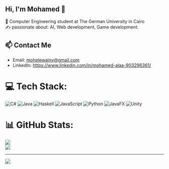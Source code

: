 ## Hi, I'm Mohamed 🌟

🧠 Computer Engineering student at The German University in Cairo<br/>
✍️ passionate about: AI, Web development, Game development. 

## 📫 Contact Me

- Email: mohelewainy@gmail.com
- LinkedIn: https://www.linkedin.com/in/mohamed-alaa-903296361/

# 💻 Tech Stack:
![C#](https://img.shields.io/badge/c%23-%23239120.svg?style=for-the-badge&logo=csharp&logoColor=white) ![Java](https://img.shields.io/badge/java-%23ED8B00.svg?style=for-the-badge&logo=openjdk&logoColor=white) ![Haskell](https://img.shields.io/badge/Haskell-5e5086?style=for-the-badge&logo=haskell&logoColor=white) ![JavaScript](https://img.shields.io/badge/javascript-%23323330.svg?style=for-the-badge&logo=javascript&logoColor=%23F7DF1E) ![Python](https://img.shields.io/badge/python-3670A0?style=for-the-badge&logo=python&logoColor=ffdd54) ![JavaFX](https://img.shields.io/badge/javafx-%23FF0000.svg?style=for-the-badge&logo=javafx&logoColor=white) ![Unity](https://img.shields.io/badge/unity-%23000000.svg?style=for-the-badge&logo=unity&logoColor=white)
# 📊 GitHub Stats:
![](https://github-readme-stats.vercel.app/api?username=Swiftyyy404&theme=merko&hide_border=false&include_all_commits=false&count_private=false)<br/>
![](https://nirzak-streak-stats.vercel.app/?user=Swiftyyy404&theme=merko&hide_border=false)<br/>


---
[![](https://visitcount.itsvg.in/api?id=Swiftyyy404&icon=0&color=0)](https://visitcount.itsvg.in)

<!-- Proudly created with GPRM ( https://gprm.itsvg.in ) -->
